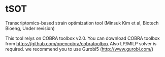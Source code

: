 # tSOT
Transcriptomics-based strain optimization tool (Minsuk Kim et al, Biotech Bioeng, Under revision)

This tool relys on COBRA toolbox v2.0.
You can download COBRA toolbox from https://github.com/opencobra/cobratoolbox
Also LP/MILP solver is required. we recommend you to use Gurobi5 (http://www.gurobi.com/)
